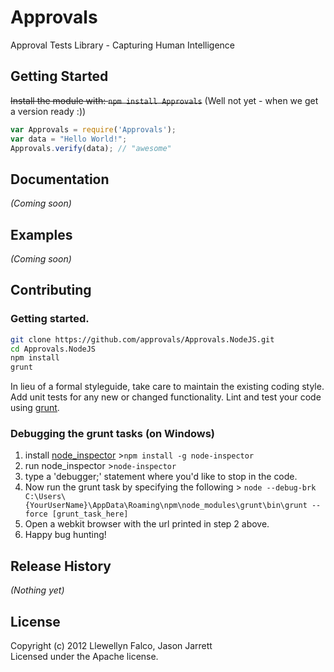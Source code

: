 # Approvals

Approval Tests Library - Capturing Human Intelligence

## Getting Started
~~Install the module with: `npm install Approvals`~~ (Well not yet - when we get a version ready :))

```javascript
var Approvals = require('Approvals');
var data = "Hello World!";
Approvals.verify(data); // "awesome"
```

## Documentation
_(Coming soon)_

## Examples
_(Coming soon)_

## Contributing

### Getting started.

```bash
git clone https://github.com/approvals/Approvals.NodeJS.git
cd Approvals.NodeJS
npm install
grunt
```

In lieu of a formal styleguide, take care to maintain the existing coding style. Add unit tests for any new or changed functionality. Lint and test your code using [grunt](https://github.com/gruntjs/grunt).

### Debugging the grunt tasks (on Windows)

1. install [node_inspector](https://github.com/dannycoates/node-inspector) >`npm install -g node-inspector`
2. run node_inspector >`node-inspector`
3. type a 'debugger;' statement where you'd like to stop in the code.
4. Now run the grunt task by specifying the following > `node --debug-brk C:\Users\{YourUserName}\AppData\Roaming\npm\node_modules\grunt\bin\grunt --force [grunt_task_here]`
5. Open a webkit browser with the url printed in step 2 above.
6. Happy bug hunting!

## Release History
_(Nothing yet)_

## License
Copyright (c) 2012 Llewellyn Falco, Jason Jarrett  
Licensed under the Apache license.

